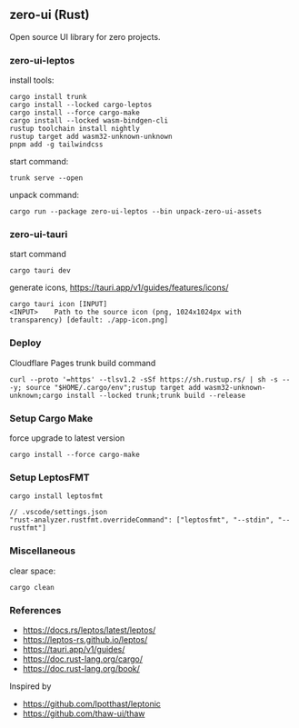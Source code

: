 ## zero-ui (Rust)

Open source UI library for zero projects.

### zero-ui-leptos

install tools:

```
cargo install trunk
cargo install --locked cargo-leptos
cargo install --force cargo-make
cargo install --locked wasm-bindgen-cli
rustup toolchain install nightly
rustup target add wasm32-unknown-unknown
pnpm add -g tailwindcss
```

start command:

```
trunk serve --open
```

unpack command:

```
cargo run --package zero-ui-leptos --bin unpack-zero-ui-assets
```

### zero-ui-tauri

start command

```
cargo tauri dev
```

generate icons, https://tauri.app/v1/guides/features/icons/

```
cargo tauri icon [INPUT]
<INPUT>    Path to the source icon (png, 1024x1024px with transparency) [default: ./app-icon.png]
```

### Deploy

Cloudflare Pages trunk build command

```
curl --proto '=https' --tlsv1.2 -sSf https://sh.rustup.rs/ | sh -s -- -y; source "$HOME/.cargo/env";rustup target add wasm32-unknown-unknown;cargo install --locked trunk;trunk build --release
```

### Setup Cargo Make

force upgrade to latest version

```
cargo install --force cargo-make
```

### Setup LeptosFMT

```
cargo install leptosfmt
```

```
// .vscode/settings.json
"rust-analyzer.rustfmt.overrideCommand": ["leptosfmt", "--stdin", "--rustfmt"]
```

### Miscellaneous

clear space:

```
cargo clean
```

### References

- https://docs.rs/leptos/latest/leptos/
- https://leptos-rs.github.io/leptos/
- https://tauri.app/v1/guides/
- https://doc.rust-lang.org/cargo/
- https://doc.rust-lang.org/book/

Inspired by

- https://github.com/lpotthast/leptonic
- https://github.com/thaw-ui/thaw
